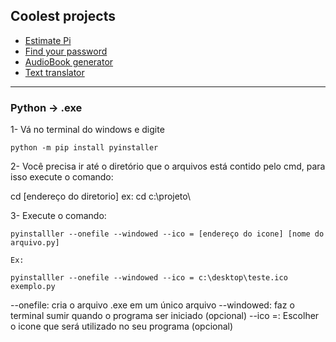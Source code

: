 ## Coolest projects

- [Estimate Pi](https://github.com/dsperax/python/tree/main/estimate_pi(n))
- [Find your password](https://github.com/dsperax/python/tree/main/PDF%20unlock)
- [AudioBook generator](https://github.com/dsperax/python/tree/main/AudioBook)
- [Text translator](https://github.com/dsperax/python/tree/main/text-translate)

<hr>

### Python -> .exe

1- Vá no terminal do windows e digite 

```
python -m pip install pyinstaller
```
2- Você precisa ir até o diretório que o arquivos está contido pelo cmd, para isso execute o comando:

cd [endereço do diretorio] ex: cd c:\projeto\

3- Execute o comando: 

```
pyinstalller --onefile --windowed --ico = [endereço do icone] [nome do arquivo.py]

Ex:

pyinstalller --onefile --windowed --ico = c:\desktop\teste.ico exemplo.py
```

--onefile: cria o arquivo .exe em um único arquivo
--windowed: faz o terminal sumir quando o programa ser iniciado (opcional)
--ico =: Escolher o icone que será utilizado no seu programa (opcional)
